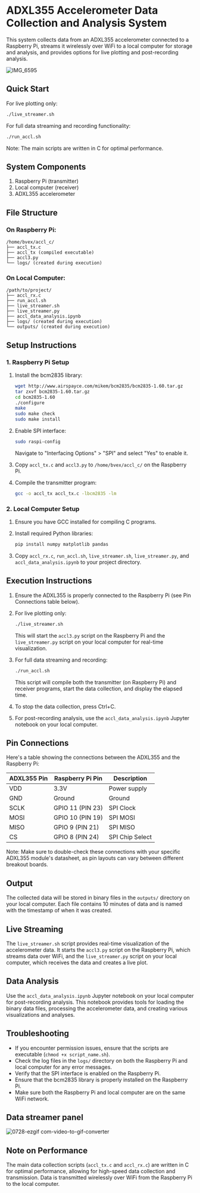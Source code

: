 # ADXL355 Accelerometer Data Collection and Analysis System

This system collects data from an ADXL355 accelerometer connected to a Raspberry Pi, streams it wirelessly over WiFi to a local computer for storage and analysis, and provides options for live plotting and post-recording analysis.

![IMG_6595](https://github.com/user-attachments/assets/fd3d1882-ac5f-4cc6-88a1-8f395acd1b52)


## Quick Start

For live plotting only:
```bash
./live_streamer.sh
```

For full data streaming and recording functionality:
```bash
./run_accl.sh
```

Note: The main scripts are written in C for optimal performance.

## System Components

1. Raspberry Pi (transmitter)
2. Local computer (receiver)
3. ADXL355 accelerometer

## File Structure

### On Raspberry Pi:
```
/home/bvex/accl_c/
├── accl_tx.c
├── accl_tx (compiled executable)
├── accl3.py
└── logs/ (created during execution)
```

### On Local Computer:
```
/path/to/project/
├── accl_rx.c
├── run_accl.sh
├── live_streamer.sh
├── live_streamer.py
├── accl_data_analysis.ipynb
├── logs/ (created during execution)
└── outputs/ (created during execution)
```

## Setup Instructions

### 1. Raspberry Pi Setup

1. Install the bcm2835 library:
   ```bash
   wget http://www.airspayce.com/mikem/bcm2835/bcm2835-1.60.tar.gz
   tar zxvf bcm2835-1.60.tar.gz
   cd bcm2835-1.60
   ./configure
   make
   sudo make check
   sudo make install
   ```

2. Enable SPI interface:
   ```bash
   sudo raspi-config
   ```
   Navigate to "Interfacing Options" > "SPI" and select "Yes" to enable it.

3. Copy `accl_tx.c` and `accl3.py` to `/home/bvex/accl_c/` on the Raspberry Pi.

4. Compile the transmitter program:
   ```bash
   gcc -o accl_tx accl_tx.c -lbcm2835 -lm
   ```

### 2. Local Computer Setup

1. Ensure you have GCC installed for compiling C programs.

2. Install required Python libraries:
   ```bash
   pip install numpy matplotlib pandas
   ```

3. Copy `accl_rx.c`, `run_accl.sh`, `live_streamer.sh`, `live_streamer.py`, and `accl_data_analysis.ipynb` to your project directory.

## Execution Instructions

1. Ensure the ADXL355 is properly connected to the Raspberry Pi (see Pin Connections table below).

2. For live plotting only:
   ```bash
   ./live_streamer.sh
   ```
   This will start the `accl3.py` script on the Raspberry Pi and the `live_streamer.py` script on your local computer for real-time visualization.

3. For full data streaming and recording:
   ```bash
   ./run_accl.sh
   ```
   This script will compile both the transmitter (on Raspberry Pi) and receiver programs, start the data collection, and display the elapsed time.

4. To stop the data collection, press Ctrl+C.

5. For post-recording analysis, use the `accl_data_analysis.ipynb` Jupyter notebook on your local computer.

## Pin Connections

Here's a table showing the connections between the ADXL355 and the Raspberry Pi:

| ADXL355 Pin | Raspberry Pi Pin | Description |
|-------------|------------------|-------------|
| VDD         | 3.3V             | Power supply |
| GND         | Ground           | Ground |
| SCLK        | GPIO 11 (PIN 23) | SPI Clock |
| MOSI        | GPIO 10 (PIN 19) | SPI MOSI |
| MISO        | GPIO 9 (PIN 21)  | SPI MISO |
| CS          | GPIO 8 (PIN 24)  | SPI Chip Select |

Note: Make sure to double-check these connections with your specific ADXL355 module's datasheet, as pin layouts can vary between different breakout boards.

## Output

The collected data will be stored in binary files in the `outputs/` directory on your local computer. Each file contains 10 minutes of data and is named with the timestamp of when it was created.

## Live Streaming

The `live_streamer.sh` script provides real-time visualization of the accelerometer data. It starts the `accl3.py` script on the Raspberry Pi, which streams data over WiFi, and the `live_streamer.py` script on your local computer, which receives the data and creates a live plot.

## Data Analysis

Use the `accl_data_analysis.ipynb` Jupyter notebook on your local computer for post-recording analysis. This notebook provides tools for loading the binary data files, processing the accelerometer data, and creating various visualizations and analyses.

## Troubleshooting

- If you encounter permission issues, ensure that the scripts are executable (`chmod +x script_name.sh`).
- Check the log files in the `logs/` directory on both the Raspberry Pi and local computer for any error messages.
- Verify that the SPI interface is enabled on the Raspberry Pi.
- Ensure that the bcm2835 library is properly installed on the Raspberry Pi.
- Make sure both the Raspberry Pi and local computer are on the same WiFi network.

## Data streamer panel

![0728-ezgif com-video-to-gif-converter](https://github.com/user-attachments/assets/a577f8fe-b92e-4522-93c0-8648a3c19b7c)


## Note on Performance

The main data collection scripts (`accl_tx.c` and `accl_rx.c`) are written in C for optimal performance, allowing for high-speed data collection and transmission. Data is transmitted wirelessly over WiFi from the Raspberry Pi to the local computer.
